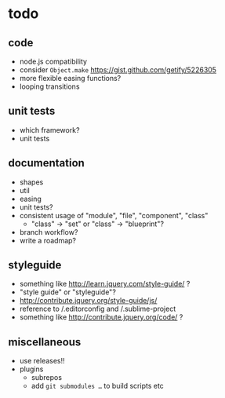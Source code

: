 # todo

## code

- node.js compatibility
- consider `Object.make` https://gist.github.com/getify/5226305
- more flexible easing functions?
- looping transitions

## unit tests

- which framework?
- unit tests

## documentation

- shapes
- util
- easing
- unit tests?
- consistent usage of "module", "file", "component", "class"
	- "class" -> "set" or "class" -> "blueprint"?
- branch workflow?
- write a roadmap?

## styleguide

- something like http://learn.jquery.com/style-guide/ ?
- "style guide" or "styleguide"?
- http://contribute.jquery.org/style-guide/js/
- reference to /.editorconfig and /.sublime-project
- something like http://contribute.jquery.org/code/ ?

## miscellaneous

- use releases!!
- plugins
	- subrepos
	- add `git submodules …` to build scripts etc